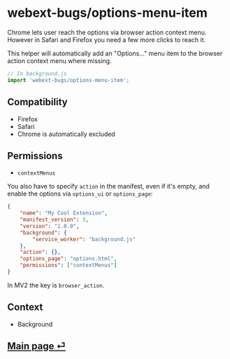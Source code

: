 # webext-bugs/options-menu-item

Chrome lets user reach the options via browser action context menu. However in Safari and Firefox you need a few more clicks to reach it.

This helper will automatically add an "Options…" menu item to the browser action context menu where missing.

```js
// In background.js
import 'webext-bugs/options-menu-item';
```

## Compatibility

- Firefox
- Safari
- Chrome is automatically excluded

## Permissions

- `contextMenus`

You also have to specify `action` in the manifest, even if it's empty, and enable the options via `options_ui` or `options_page`:

```json
{
    "name": "My Cool Extension",
    "manifest_version": 3,
    "version": "1.0.0",
    "background": {
        "service_worker": "background.js"
    },
    "action": {},
    "options_page": "options.html",
    "permissions": ["contextMenus"]
}
```

In MV2 the key is `browser_action`.

## Context

- Background

## [Main page ⏎](../readme.md)
